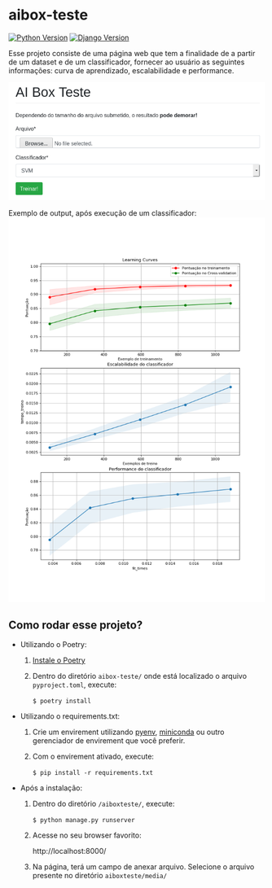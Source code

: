 # aibox-teste
[![Python Version](https://img.shields.io/badge/python-3.8.1-blue.svg)](https://img.shields.io/badge/python-3.7.3-blue.svg)
[![Django Version](https://img.shields.io/badge/django-3.0.2-green.svg)](https://img.shields.io/badge/django-3.0.2-green.svg)

Esse projeto consiste de uma página web que tem a finalidade de a partir de um dataset e de um classificador, fornecer ao usuário as seguintes informações: curva de aprendizado, escalabilidade e performance.

![Screenshot](screenshot.png)

Exemplo de output, após execução de um classificador:
![plot](aiboxteste/aibox/static/plots/PhishingData_knn.png)


## Como rodar esse projeto?

* Utilizando o Poetry:
  
  1. [Instale o Poetry](https://python-poetry.org/docs/#installation)
  2. Dentro do diretório `aibox-teste/` onde está localizado o arquivo `pyproject.toml`, execute:
      
      `$ poetry install`


* Utilizando o requirements.txt:
  
  1. Crie um envirement utilizando [pyenv](https://github.com/pyenv/pyenv), [miniconda](https://docs.conda.io/en/latest/miniconda.html) ou outro gerenciador de envirement que você preferir.
  2. Com o envirement ativado, execute:
      
      `$ pip install -r requirements.txt`


* Após a instalação:
  
  1. Dentro do diretório `/aiboxteste/`, execute:
      
       `$ python manage.py runserver`
 
  2. Acesse no seu browser favorito:
        
        http://localhost:8000/
  
  3. Na página, terá um campo de anexar arquivo. Selecione o arquivo presente no diretório `aiboxteste/media/`
